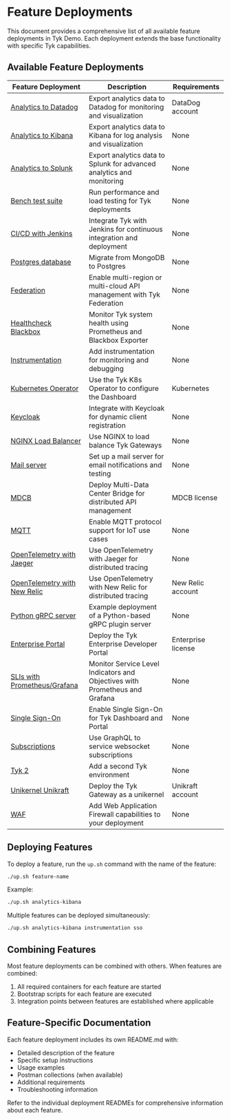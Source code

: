 # Feature Deployments

This document provides a comprehensive list of all available feature deployments in Tyk Demo. Each deployment extends the base functionality with specific Tyk capabilities.

## Available Feature Deployments

| Feature Deployment | Description | Requirements |
|-------------------|-------------|-------------|
| [Analytics to Datadog](../deployments/analytics-datadog/README.md) | Export analytics data to Datadog for monitoring and visualization | DataDog account |
| [Analytics to Kibana](../deployments/analytics-kibana/README.md) | Export analytics data to Kibana for log analysis and visualization | None |
| [Analytics to Splunk](../deployments/analytics-splunk/README.md) | Export analytics data to Splunk for advanced analytics and monitoring | None |
| [Bench test suite](../deployments/bench/README.md) | Run performance and load testing for Tyk deployments | None |
| [CI/CD with Jenkins](../deployments/cicd/README.md) | Integrate Tyk with Jenkins for continuous integration and deployment | None |
| [Postgres database](../deployments/database-postgres/README.md) | Migrate from MongoDB to Postgres | None |
| [Federation](../deployments/federation/README.md) | Enable multi-region or multi-cloud API management with Tyk Federation | None |
| [Healthcheck Blackbox](../deployments/healthcheck-blackbox/README.md) | Monitor Tyk system health using Prometheus and Blackbox Exporter | None |
| [Instrumentation](../deployments/instrumentation/README.md) | Add instrumentation for monitoring and debugging | None |
| [Kubernetes Operator](../deployments/k8s-operator/README.md) | Use the Tyk K8s Operator to configure the Dashboard | Kubernetes |
| [Keycloak](../deployments/keycloak-dcr/README.md) | Integrate with Keycloak for dynamic client registration | None |
| [NGINX Load Balancer](../deployments/load-balancer-nginx/README.md) | Use NGINX to load balance Tyk Gateways | None |
| [Mail server](../deployments/mailserver/README.md) | Set up a mail server for email notifications and testing | None |
| [MDCB](../deployments/mdcb/README.md) | Deploy Multi-Data Center Bridge for distributed API management | MDCB license |
| [MQTT](../deployments/mqtt/README.md) | Enable MQTT protocol support for IoT use cases | None |
| [OpenTelemetry with Jaeger](../deployments/otel-jaeger/README.md) | Use OpenTelemetry with Jaeger for distributed tracing | None |
| [OpenTelemetry with New Relic](../deployments/otel-new-relic/README.md) | Use OpenTelemetry with New Relic for distributed tracing | New Relic account |
| [Python gRPC server](../deployments/plugin-grpc-python/README.md) | Example deployment of a Python-based gRPC plugin server | None |
| [Enterprise Portal](../deployments/portal/README.md) | Deploy the Tyk Enterprise Developer Portal | Enterprise license |
| [SLIs with Prometheus/Grafana](../deployments/slo-prometheus-grafana/README.md) | Monitor Service Level Indicators and Objectives with Prometheus and Grafana | None |
| [Single Sign-On](../deployments/sso/README.md) | Enable Single Sign-On for Tyk Dashboard and Portal | None |
| [Subscriptions](../deployments/subscriptions/README.md) | Use GraphQL to service websocket subscriptions | None |
| [Tyk 2](../deployments/tyk2/README.md) | Add a second Tyk environment | None |
| [Unikernel Unikraft](../deployments/unikernel-unikraft/README.md) | Deploy the Tyk Gateway as a unikernel | Unikraft account |
| [WAF](../deployments/waf/README.md) | Add Web Application Firewall capabilities to your deployment | None |

## Deploying Features

To deploy a feature, run the `up.sh` command with the name of the feature:

```bash
./up.sh feature-name
```

Example:
```bash
./up.sh analytics-kibana
```

Multiple features can be deployed simultaneously:
```bash
./up.sh analytics-kibana instrumentation sso
```

## Combining Features

Most feature deployments can be combined with others. When features are combined:

1. All required containers for each feature are started
2. Bootstrap scripts for each feature are executed
3. Integration points between features are established where applicable

## Feature-Specific Documentation

Each feature deployment includes its own README.md with:
- Detailed description of the feature
- Specific setup instructions
- Usage examples
- Postman collections (when available)
- Additional requirements
- Troubleshooting information

Refer to the individual deployment READMEs for comprehensive information about each feature.